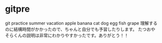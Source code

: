 # gitpre
git practice
summer vacation
apple
banana
cat
dog
egg
fish
grape
理解するのに結構時間がかかったので、ちゃんと自分でも予習したりします。
たつおやそらくんの説明は非常にわかりやすかったです。ありがとう！！